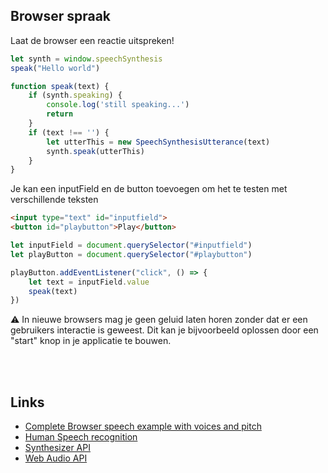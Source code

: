 ## Browser spraak

Laat de browser een reactie uitspreken!

```javascript
let synth = window.speechSynthesis
speak("Hello world")

function speak(text) {
    if (synth.speaking) {
        console.log('still speaking...')
        return
    }
    if (text !== '') {
        let utterThis = new SpeechSynthesisUtterance(text)
        synth.speak(utterThis)
    }
}

```
Je kan een inputField en de button toevoegen om het te testen met verschillende teksten

```html
<input type="text" id="inputfield">
<button id="playbutton">Play</button>
```

```javascript
let inputField = document.querySelector("#inputfield")
let playButton = document.querySelector("#playbutton")

playButton.addEventListener("click", () => {
    let text = inputField.value
    speak(text)
})
```

⚠️ In nieuwe browsers mag je geen geluid laten horen zonder dat er een gebruikers interactie is geweest. Dit kan je bijvoorbeeld oplossen door een "start" knop in je applicatie te bouwen.

<br>
<br>

## Links

- [Complete Browser speech example with voices and pitch](https://github.com/mdn/web-speech-api/tree/master/speak-easy-synthesis)
- [Human Speech recognition](https://github.com/mdn/web-speech-api)
- [Synthesizer API](https://developer.mozilla.org/en-US/docs/Web/API/OscillatorNode)
- [Web Audio API](https://developer.mozilla.org/en-US/docs/Web/API/Web_Audio_API)	
